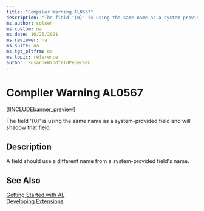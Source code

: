 ```yaml
---
title: "Compiler Warning AL0567"
description: "The field '{0}' is using the same name as a system-provided field and will shadow that field."
ms.author: solsen
ms.custom: na
ms.date: 10/26/2021
ms.reviewer: na
ms.suite: na
ms.tgt_pltfrm: na
ms.topic: reference
author: SusanneWindfeldPedersen
---
```

[//]: # (START>DO_NOT_EDIT)
[//]: # (IMPORTANT:Do not edit any of the content between here and the END>DO_NOT_EDIT.)
[//]: # (Any modifications should be made in the .xml files in the ModernDev repo.)
# Compiler Warning AL0567

[!INCLUDE[banner_preview](../includes/banner_preview.md)]

The field '{0}' is using the same name as a system-provided field and will shadow that field.

## Description
A field should use a different name from a system-provided field's name.  

[//]: # (IMPORTANT: END>DO_NOT_EDIT)
## See Also  
[Getting Started with AL](../devenv-get-started.md)  
[Developing Extensions](../devenv-dev-overview.md)  